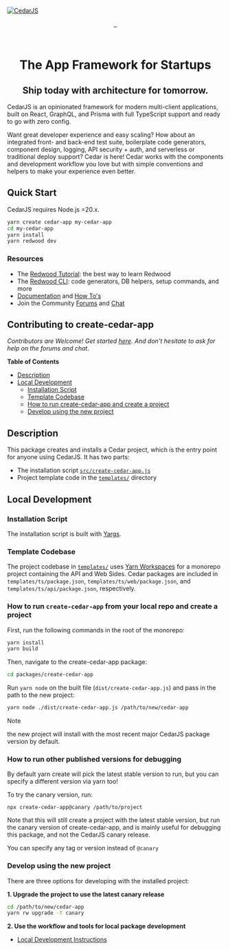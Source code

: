 [![CedarJS](https://avatars.githubusercontent.com/u/211931789?s=200&v=4)](https://cedarjs.com)

<!-- prettier-ignore-start -->
<p align="center">
  <a aria-label="Start the Tutorial" href="https://redwoodjs.com/docs/tutorial">
    <img alt="" src="https://img.shields.io/badge/Start%20the%20Tutorial-%23BF4722?style=for-the-badge&labelColor=000000&logoWidth=20&logo=RedwoodJS">
  </a>
  <a aria-label="Join the Forums" href="https://community.redwoodjs.com">
    <img alt="" src="https://img.shields.io/badge/Join%20the%20Forums-%23FFF9AE?style=for-the-badge&labelColor=000000&logoWidth=20&logo=Discourse">
  </a>
  <a aria-label="Join the Chat" href="https://discord.gg/redwoodjs">
    <img alt="" src="https://img.shields.io/badge/Join%20the%20Chat-%237289DA?style=for-the-badge&labelColor=000000&logoWidth=20&logo=Discord&logoColor=white">
  </a>
</p>
<!-- prettier-ignore-end -->
<br>
<h1 align="center">The App Framework for Startups</h1>

<h2 align="center">Ship today with architecture for tomorrow.</h2>

CedarJS is an opinionated framework for modern multi-client applications, built on React, GraphQL, and Prisma with full TypeScript support and ready to go with zero config.

Want great developer experience and easy scaling? How about an integrated front- and back-end test suite, boilerplate code generators, component design, logging, API security + auth, and serverless or traditional deploy support? Cedar is here! Cedar works with the components and development workflow you love but with simple conventions and helpers to make your experience even better.

<h2>Quick Start</h2>

CedarJS requires Node.js =20.x.

```bash
yarn create cedar-app my-cedar-app
cd my-cedar-app
yarn install
yarn redwood dev
```

<h3>Resources</h3>

- The [Redwood Tutorial](https://redwoodjs.com/docs/tutorial): the best way to learn Redwood
- The [Redwood CLI](https://redwoodjs.com/docs/cli-commands): code generators, DB helpers, setup commands, and more
- [Documentation](https://redwoodjs.com/docs) and [How To's](https://redwoodjs.com/how-to/custom-function)
- Join the Community [Forums](https://community.redwoodjs.com) and [Chat](https://discord.gg/redwoodjs)

<h2>Contributing to create-cedar-app</h2>

_Contributors are Welcome! Get started [here](https://redwoodjs.com/docs/contributing). And don't hesitate to ask for help on the forums and chat_.

**Table of Contents**

<!-- toc -->

- [Description](#description)
- [Local Development](#local-development)
  - [Installation Script](#installation-script)
  - [Template Codebase](#template-codebase)
  - [How to run create-cedar-app and create a project](#how-to-run-create-cedar-app-and-create-a-project)
  - [Develop using the new project](#develop-using-the-new-project)

## Description

This package creates and installs a Cedar project, which is the entry point for anyone using CedarJS. It has two parts:

- The installation script [`src/create-cedar-app.js`](./src/create-cedar-app.js)
- Project template code in the [`templates/`](./templates/) directory

## Local Development

### Installation Script

The installation script is built with [Yargs](https://github.com/yargs/yargs).

### Template Codebase

The project codebase in [`templates/`](./templates/) uses [Yarn Workspaces](https://yarnpkg.com/features/workspaces) for a monorepo project containing the API and Web Sides. Cedar packages are included in `templates/ts/package.json`, `templates/ts/web/package.json`, and `templates/ts/api/package.json`, respectively.

### How to run `create-cedar-app` from your local repo and create a project

First, run the following commands in the root of the monorepo:

```bash
yarn install
yarn build
```

Then, navigate to the create-cedar-app package:

```bash
cd packages/create-cedar-app
```

Run `yarn node` on the built file (`dist/create-cedar-app.js`) and pass in the path to the new project:

```bash
yarn node ./dist/create-cedar-app.js /path/to/new/cedar-app
```

> [!NOTE]
> the new project will install with the most recent major CedarJS package version by default.

### How to run other published versions for debugging

By default yarn create will pick the latest stable version to run, but you can specify a different version via yarn too!

To try the canary version, run:

```
npx create-cedar-app@canary /path/to/project
```

Note that this will still create a project with the latest stable version, but run the canary version of create-cedar-app, and is mainly useful for debugging this package, and not the CedarJS canary release.

You can specify any tag or version instead of `@canary`

### Develop using the new project

There are three options for developing with the installed project:

**1. Upgrade the project to use the latest canary release**

```bash
cd /path/to/new/cedar-app
yarn rw upgrade -t canary
```

**2. Use the workflow and tools for local package development**

- [Local Development Instructions](https://github.com/redwoodjs/redwood/blob/main/CONTRIBUTING.md)
